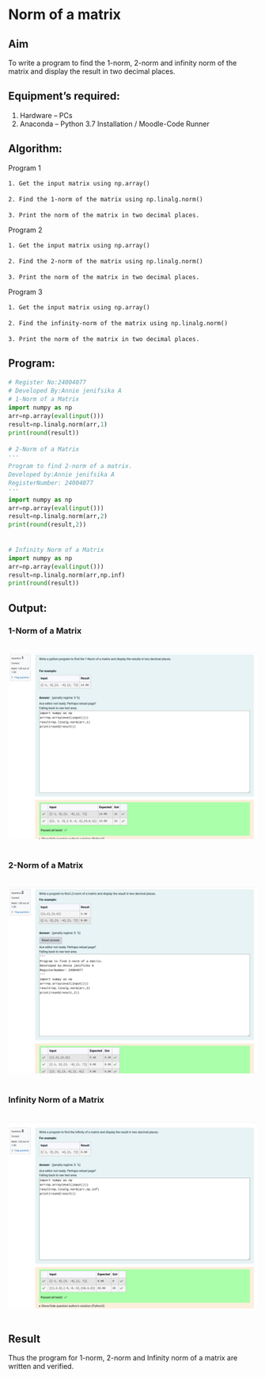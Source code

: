 # Norm of a matrix
## Aim
To write a program to find the 1-norm, 2-norm and infinity norm of the matrix and display the result in two decimal places.
## Equipment’s required:
1.	Hardware – PCs
2.	Anaconda – Python 3.7 Installation / Moodle-Code Runner
## Algorithm:

Program 1
	
	1. Get the input matrix using np.array()   
    
	2. Find the 1-norm of the matrix using np.linalg.norm()
	
	3. Print the norm of the matrix in two decimal places.

Program 2
    
	1. Get the input matrix using np.array()   
    
	2. Find the 2-norm of the matrix using np.linalg.norm()
	
	3. Print the norm of the matrix in two decimal places.

Program 3
    
	1. Get the input matrix using np.array()   
    
	2. Find the infinity-norm of the matrix using np.linalg.norm()
	
	3. Print the norm of the matrix in two decimal places.


## Program:
```Python
# Register No:24004077
# Developed By:Annie jenifsika A
# 1-Norm of a Matrix
import numpy as np
arr=np.array(eval(input()))
result=np.linalg.norm(arr,1)
print(round(result))

# 2-Norm of a Matrix
'''
Program to find 2-norm of a matrix.
Developed by:Annie jenifsika A
RegisterNumber: 24004077
'''
import numpy as np
arr=np.array(eval(input()))
result=np.linalg.norm(arr,2)
print(round(result,2))


# Infinity Norm of a Matrix
import numpy as np
arr=np.array(eval(input()))
result=np.linalg.norm(arr,np.inf)
print(round(result))


```
## Output:
### 1-Norm of a Matrix
<br>![Output](Exp7.png)
<br>
<br>

### 2-Norm of a Matrix
<br>![Output](exp7.png)
<br>
<br>

### Infinity Norm of a Matrix
<br>![Output](ex7.png)
<br>
<br>

## Result
Thus the program for 1-norm, 2-norm and Infinity norm of a matrix are written and verified.
